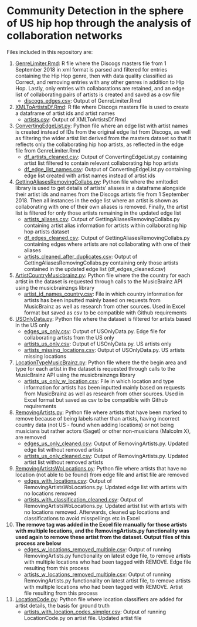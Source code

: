 # Community Detection in the sphere of US hip hop through the analysis of collaboration networks
Files included in this repository are:

1. [GenreLimiter.Rmd](GenreLimiter.Rmd): R file where the Discogs masters file from 1 September 2018 in xml format is parsed and filtered for entries containing the Hip Hop genre, then with data quality classified as Correct, and removing entries with any other genres in addition to Hip Hop. Lastly, only entries with collaborations are retained, and an edge list of collaborating pairs of artists is created and saved as a csv file
    * [discogs_edges.csv](discogs_edges.csv): Output of GenreLimiter.Rmd
2. [XMLToArtistsDf.Rmd](XMLToArtistsDf.Rmd): R file where Discogs masters file is used to create a dataframe of artist ids and artist names
    *  [artists.csv](artists.csv): Output of XMLToArtistsDf.Rmd
3. [ConvertingEdgeList.py](ConvertingEdgeList.py): Python file where an edge list with artist names is created instead of IDs from the original edge list from Discogs, as well as filtering the wider artist list derived from the masters dataset so that it reflects only the collaborating hip hop artists, as reflected in the edge file from GenreLimiter.Rmd
    *  [df_artists_cleaned.csv](df_artists_cleaned.csv): Output of ConvertingEdgeList.py containing artist list filtered to contain relevant collaborating hip hop artists
    *  [df_edge_list_names.csv](df_edge_list_names.csv): Output of ConvertingEdgeList.py containing edge list created with artist names instead of artist ids
4. [GettingAliasesRemovingCollabs.py](GettingAliasesRemovingCollabs.py): Python file where the xmltodict library is used to get details of artists' aliases in a dataframe alongside their artist ids and names from the Discogs artists file from 1 September 2018. Then all instances in the edge list where an artist is shown as collaborating with one of their own aliases is removed. Finally, the artist list is filtered for only those artists remaining in the updated edge list
    * [artists_aliases.csv](artists_aliases.csv): Output of GettingAliasesRemovingCollabs.py containing artist alias information for artists within collaborating hip hop artists dataset
    * [df_edges_cleaned.csv](df_edges_cleaned.csv): Output of GettingAliasesRemovingCollabs.py containing edges where artists are not collaborating with one of their aliases
    * [artists_cleaned_after_duplicates.csv](artists_cleaned_after_duplicates.csv): Output of GettingAliasesRemovingCollabs.py containing only those artists contained in the updated edge list (df_edges_cleaned.csv)
5. [ArtistCountryMusicbrainz.py](ArtistCountryMusicbrainz.py): Python file where the the country for each artist in the dataset is requested through calls to the MusicBrainz API using the musicbrainzngs library
    * [artist_id_names_country.csv](artist_id_names_country.csv): File in which country information for artists has been inputted mainly based on requests from MusicBrainz as well as research from other sources. Used in Excel format but saved as csv to be compatible with Github requirements
6. [USOnlyData.py](USOnlyData.py): Python file where the dataset is filtered for artists based in the US only
    * [edges_us_only.csv](edges_us_only.csv): Output of USOnlyData.py. Edge file for collaborating artists from the US only
    * [artists_us_only.csv](artists_us_only.csv): Output of USOnlyData.py. US artists only
    * [artists_missing_locations.csv](artists_missing_locations.csv): Output of USOnlyData.py. US artists missing locations
7. [LocationTypeMusicBrainz.py](LocationTypeMusicBrainz.py): Python file where the the begin area and type for each artist in the dataset is requested through calls to the MusicBrainz API using the musicbrainzngs library
    * [artists_us_only_w_location.csv](artists_us_only_w_location.csv): File in which location and type information for artists has been inputted mainly based on requests from MusicBrainz as well as research from other sources. Used in Excel format but saved as csv to be compatible with Github requirements
8. [RemovingArtists.py](RemovingArtists.py): Python file where artists that have been marked to remove because of being labels rather than artists, having incorrect 
country data (not US - found when adding locations) or not being musicians but rather actors (Saget) or other non-musicians (Malcolm X), are removed
    * [edges_us_only_cleaned.csv](edges_us_only_cleaned.csv): Output of RemovingArtists.py. Updated edge list without removed artists
    * [artists_us_only_cleaned.csv](artists_us_only_cleaned.csv): Output of RemovingArtists.py. Updated artist list without removed artists
9. [RemovingArtistsWoLocations.py](RemovingArtistsWoLocations.py): Python file where artists that have no location (not able to be found) from edge file and artist file are removed
    * [edges_with_locations.csv](edges_with_locations.csv): Output of RemovingArtistsWoLocations.py. Updated edge list with artists with no locations removed
    * [artists_with_classification_cleaned.csv](artists_with_classification_cleaned.csv): Output of RemovingArtistsWoLocations.py. Updated artist list with artists with no locations removed. Afterwards, cleaned up locations and classifications to avoid misspellings etc in Excel
10. **The remove tag was added in the Excel file manually for those artists with multiple locations, and the RemovingArtists.py functionality was used again to remove these artist from the dataset. Output files of this process are below**
    * [edges_w_locations_removed_multiple.csv](edges_w_locations_removed_multiple.csv): Output of running RemovingArtists.py functionality on latest edge file, to remove artists with multiple locations who had been tagged with REMOVE. Edge file resulting from this process
    * [artists_w_locations_removed_multiple.csv](artists_w_locations_removed_multiple.csv): Output of running RemovingArtists.py functionality on latest artist file, to remove artists with multiple locations who had been tagged with REMOVE. Artist file resulting from this process
11. [LocationCode.py](LocationCode.py): Python file where location classifiers are added for artist details, the basis for ground truth
    * [artists_with_location_codes_simpler.csv](artists_with_location_codes_simpler.csv): Output of running LocationCode.py on artist file. Updated artist file
